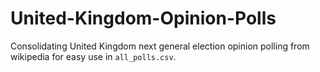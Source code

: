 # United-Kingdom-Opinion-Polls
Consolidating United Kingdom next general election opinion polling from wikipedia for easy use in
`all_polls.csv`.

